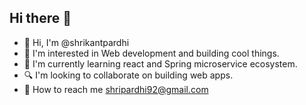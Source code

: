## Hi there 👋

<!--
**shrikantpardhi/shrikantpardhi** is a ✨ _special_ ✨ repository because its `README.md` (this file) appears on your GitHub profile.

Here are some ideas to get you started:

- 🔭 I’m currently working on ...
- 🌱 I’m currently learning ...
- 👯 I’m looking to collaborate on ...
- 🤔 I’m looking for help with ...
- 💬 Ask me about ...
- 📫 How to reach me: ...
- 😄 Pronouns: ...
- ⚡ Fun fact: ...
-->
- 👋 Hi, I'm @shrikantpardhi
- 👀 I'm interested in Web development and building cool things.
- 🌱 I'm currently learning react and Spring microservice ecosystem.
- 🔍 I'm looking to collaborate on building web apps.
- 📍 How to reach me shripardhi92@gmail.com 
